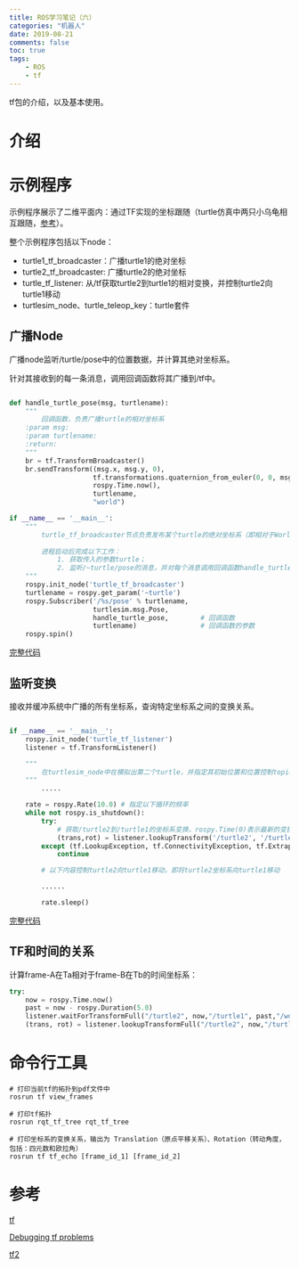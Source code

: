 ```yaml
---
title: ROS学习笔记（六）
categories: "机器人" 
date: 2019-08-21
comments: false
toc: true
tags:
    - ROS
    - tf
---
```


tf包的介绍，以及基本使用。

<!--more-->

# 介绍

# 示例程序

示例程序展示了二维平面内：通过TF实现的坐标跟随（turtle仿真中两只小乌龟相互跟随，[参考](http://wiki.ros.org/tf/Tutorials/Introduction%20to%20tf)）。

整个示例程序包括以下node：

- turtle1_tf_broadcaster：广播turtle1的绝对坐标
- turtle2_tf_broadcaster: 广播turtle2的绝对坐标
- turtle_tf_listener: 从/tf获取turtle2到turtle1的相对变换，并控制turtle2向turtle1移动
- turtlesim_node、turtle_teleop_key：turtle套件



## 广播Node

广播node监听/turtle/pose中的位置数据，并计算其绝对坐标系。

针对其接收到的每一条消息，调用回调函数将其广播到/tf中。

```python

def handle_turtle_pose(msg, turtlename):
    """
        回调函数，负责广播turtle的相对坐标系
    :param msg:
    :param turtlename:
    :return:
    """
    br = tf.TransformBroadcaster()
    br.sendTransform((msg.x, msg.y, 0),
                     tf.transformations.quaternion_from_euler(0, 0, msg.theta), # 将欧拉角，转换为四元数
                     rospy.Time.now(),
                     turtlename,
                     "world")

if __name__ == '__main__':
    """
        turtle_tf_broadcaster节点负责发布某个turtle的绝对坐标系（即相对于World坐标系的变换）。
        
        进程启动后完成以下工作：
            1. 获取传入的参数turtle；
            2. 监听/~turtle/pose的消息，并对每个消息调用回调函数handle_turtle_pose
    """
    rospy.init_node('turtle_tf_broadcaster')
    turtlename = rospy.get_param('~turtle')
    rospy.Subscriber('/%s/pose' % turtlename,
                     turtlesim.msg.Pose,
                     handle_turtle_pose,        # 回调函数
                     turtlename)                # 回调函数的参数
    rospy.spin()
```
[完整代码](http://wiki.ros.org/tf/Tutorials/Writing%20a%20tf%20broadcaster%20%28Python%29)

## 监听变换

接收并缓冲系统中广播的所有坐标系，查询特定坐标系之间的变换关系。



``` python

if __name__ == '__main__':
    rospy.init_node('turtle_tf_listener')
    listener = tf.TransformListener()

    """
        在turtlesim_node中在模拟出第二个turtle，并指定其初始位置和位置控制topiccmd_vel
    """
        .....

    rate = rospy.Rate(10.0) # 指定以下循环的频率
    while not rospy.is_shutdown():
        try:
            # 获取/turtle2到/turtle1的坐标系变换，rospy.Time(0)表示最新的变换
            (trans,rot) = listener.lookupTransform('/turtle2', '/turtle1', rospy.Time(0))
        except (tf.LookupException, tf.ConnectivityException, tf.ExtrapolationException):
            continue

        # 以下内容控制turtle2向turtle1移动，即将turtle2坐标系向turtle1移动

        ......

        rate.sleep()
```
[完整代码](http://wiki.ros.org/tf/Tutorials/Writing%20a%20tf%20listener%20%28Python%29)

## TF和时间的关系

计算frame-A在Ta相对于frame-B在Tb的时间坐标系：

```python
try:
    now = rospy.Time.now()
    past = now - rospy.Duration(5.0)
    listener.waitForTransformFull("/turtle2", now,"/turtle1", past,"/world", rospy.Duration(1.0))
    (trans, rot) = listener.lookupTransformFull("/turtle2", now,"/turtle1", past,"/world")
```


# 命令行工具

```
# 打印当前tf的拓扑到pdf文件中
rosrun tf view_frames

# 打印tf拓扑
rosrun rqt_tf_tree rqt_tf_tree

# 打印坐标系的变换关系，输出为 Translation（原点平移关系）、Rotation（转动角度，包括：四元数和欧拉角）
rosrun tf tf_echo [frame_id_1] [frame_id_2]

```


# 参考

[tf](http://wiki.ros.org/tf)

[Debugging tf problems](http://wiki.ros.org/tf/Tutorials/Debugging%20tf%20problems)

[tf2](http://wiki.ros.org/tf2)